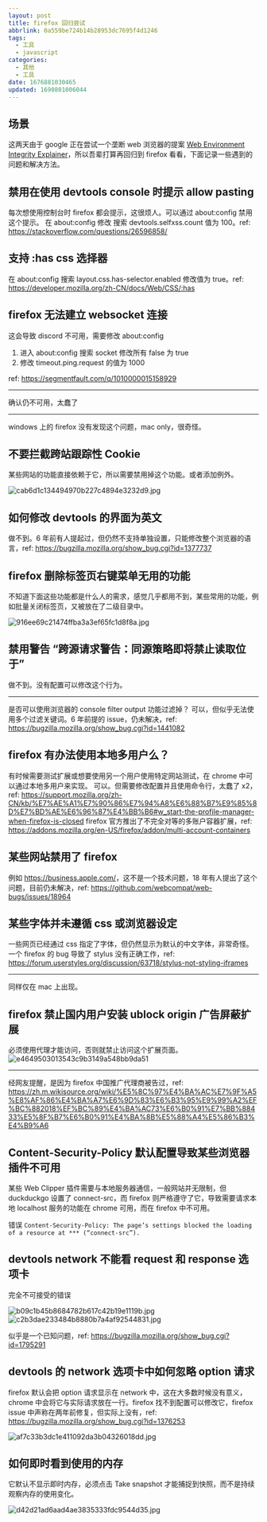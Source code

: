 ```yaml
---
layout: post
title: firefox 回归尝试
abbrlink: 0a559be724b14b28953dc7695f4d1246
tags:
  - 工具
  - javascript
categories:
  - 其他
  - 工具
date: 1676881030465
updated: 1690801006044
---
```


## 场景

这两天由于 google 正在尝试一个垄断 web 浏览器的提案 [Web Environment Integrity Explainer](https://github.com/RupertBenWiser/Web-Environment-Integrity/blob/main/explainer.md#introduction)，所以吾辈打算再回归到 firefox 看看，下面记录一些遇到的问题和解决方法。

## 禁用在使用 devtools console 时提示 allow pasting

每次想使用控制台时 firefox 都会提示，这很烦人。可以通过 about:config 禁用这个提示。
在 about:config 修改 搜索 devtools.selfxss.count 值为 100。ref: <https://stackoverflow.com/questions/26596858/>

## 支持 :has css 选择器

在 about:config 搜索 layout.css.has-selector.enabled 修改值为 true。ref: <https://developer.mozilla.org/zh-CN/docs/Web/CSS/:has>

## firefox 无法建立 websocket 连接

这会导致 discord 不可用，需要修改 about:config

1.  进入 about:config 搜索 socket 修改所有 false 为 true
2.  修改 timeout.ping.request 的值为 1000

ref: <https://segmentfault.com/q/1010000015158929>

***

确认仍不可用，太蠢了

***

windows 上的 firefox 没有发现这个问题，mac only，很奇怪。

## 不要拦截跨站跟踪性 Cookie

某些网站的功能直接依赖于它，所以需要禁用掉这个功能。或者添加例外。

![cab6d1c134494970b227c4894e3232d9.jpg](/resources/cab6d1c134494970b227c4894e3232d9.jpg)

## 如何修改 devtools 的界面为英文

做不到。6 年前有人提起过，但仍然不支持单独设置，只能修改整个浏览器的语言，ref: <https://bugzilla.mozilla.org/show_bug.cgi?id=1377737>

## firefox 删除标签页右键菜单无用的功能

不知道下面这些功能都是什么人的需求，感觉几乎都用不到，某些常用的功能，例如批量关闭标签页，又被放在了二级目录中。

![916ee69c21474ffba3a3ef65fc1d8f8a.jpg](/resources/916ee69c21474ffba3a3ef65fc1d8f8a.jpg)

## 禁用警告 “跨源请求警告：同源策略即将禁止读取位于”

做不到。没有配置可以修改这个行为。

***

是否可以使用浏览器的 console filter output 功能过滤掉？
可以，但似乎无法使用多个过滤关键词。6 年前提的 issue，仍未解决，ref: <https://bugzilla.mozilla.org/show_bug.cgi?id=1441082>

## firefox 有办法使用本地多用户么？

有时候需要测试扩展或想要使用另一个用户使用特定网站测试，在 chrome 中可以通过本地多用户来实现。
可以。但需要修改配置并且使用命令行，太蠢了 x2，ref: <https://support.mozilla.org/zh-CN/kb/%E7%AE%A1%E7%90%86%E7%94%A8%E6%88%B7%E9%85%8D%E7%BD%AE%E6%96%87%E4%BB%B6#w_start-the-profile-manager-when-firefox-is-closed>
firefox 官方推出了不完全对等的多账户容器扩展，ref: <https://addons.mozilla.org/en-US/firefox/addon/multi-account-containers>

## 某些网站禁用了 firefox

例如 <https://business.apple.com/>，这不是一个技术问题，18 年有人提出了这个问题，目前仍未解决，ref: <https://github.com/webcompat/web-bugs/issues/18964>

## 某些字体并未遵循 css 或浏览器设定

一些网页已经通过 css 指定了字体，但仍然显示为默认的中文字体，非常奇怪。一个 firefox 的 bug 导致了 stylus 没有正确工作，ref: <https://forum.userstyles.org/discussion/63718/stylus-not-styling-iframes>

***

同样仅在 mac 上出现。

## firefox 禁止国内用户安装 ublock origin 广告屏蔽扩展

必须使用代理才能访问，否则就禁止访问这个扩展页面。
![e4649503013543c9b3149a548bb9da51](/resources/e4649503013543c9b3149a548bb9da51.jpg)

***

经网友提醒，是因为 firefox 中国推广代理商被告过，ref: <https://zh.m.wikisource.org/wiki/%E5%8C%97%E4%BA%AC%E7%9F%A5%E8%AF%86%E4%BA%A7%E6%9D%83%E6%B3%95%E9%99%A2%EF%BC%882018%EF%BC%89%E4%BA%AC73%E6%B0%91%E7%BB%88433%E5%8F%B7%E6%B0%91%E4%BA%8B%E5%88%A4%E5%86%B3%E4%B9%A6>

## Content-Security-Policy 默认配置导致某些浏览器插件不可用

某些 Web Clipper 插件需要与本地服务器通信，一般网站并无限制，但 duckduckgo 设置了 connect-src，而 firefox 则严格遵守了它，导致需要请求本地 localhost 服务的功能在 chrome 可用，而在 firefox 中不可用。

错误 `Content-Security-Policy: The page’s settings blocked the loading of a resource at *** (“connect-src”).`

## devtools network 不能看 request 和 response 选项卡

完全不可接受的错误

![b09c1b45b8684782b617c42b19e1119b.jpg](/resources/b09c1b45b8684782b617c42b19e1119b.jpg)
![c2b3dae233484b8880b7a4af92544831.jpg](/resources/c2b3dae233484b8880b7a4af92544831.jpg)

似乎是一个已知问题，ref: <https://bugzilla.mozilla.org/show_bug.cgi?id=1795291>

## devtools 的 network 选项卡中如何忽略 option 请求

firefox 默认会把 option 请求显示在 network 中，这在大多数时候没有意义，chrome 中会将它与实际请求放在一行。firefox 找不到配置可以修改它，firefox issue 中声称在两年前修复，但实际上没有，ref: <https://bugzilla.mozilla.org/show_bug.cgi?id=1376253>

![af7c33b3dc1e411092da3b04326018dd.jpg](/resources/af7c33b3dc1e411092da3b04326018dd.jpg)

## 如何即时看到使用的内存

它默认不显示即时内存，必须点击 Take snapshot 才能捕捉到快照，而不是持续观察内存的使用变化。

![d42d21ad6aad4ae3835333fdc9544d35.jpg](/resources/d42d21ad6aad4ae3835333fdc9544d35.jpg)
